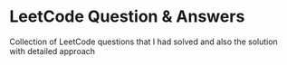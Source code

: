 # LeetCode Question & Answers
Collection of LeetCode questions that I had solved and also the solution with detailed approach
